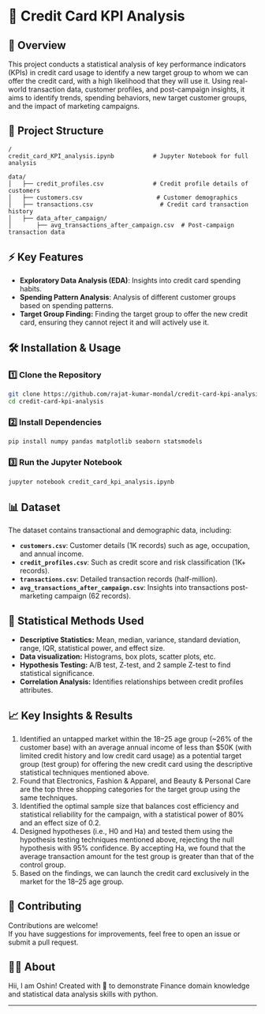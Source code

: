 # 📌 Credit Card KPI Analysis

## 📖 Overview
This project conducts a statistical analysis of key performance indicators (KPIs) in credit card usage to identify a new target group to whom we can offer the credit card, with a high likelihood that they will use it. Using real-world transaction data, customer profiles, and post-campaign insights, it aims to identify trends, spending behaviors, new target customer groups, and the impact of marketing campaigns.

## 📂 Project Structure
```
/
credit_card_KPI_analysis.ipynb           # Jupyter Notebook for full analysis

data/
│   ├── credit_profiles.csv              # Credit profile details of customers
│   ├── customers.csv                     # Customer demographics
│   ├── transactions.csv                   # Credit card transaction history
│   ├── data_after_campaign/
│       ├── avg_transactions_after_campaign.csv  # Post-campaign transaction data
```

## ⚡ Key Features
- **Exploratory Data Analysis (EDA)**: Insights into credit card spending habits.
- **Spending Pattern Analysis**: Analysis of different customer groups based on spending patterns.
- **Target Group Finding:** Finding the target group to offer the new credit card, ensuring they cannot reject it and will actively use it.

## 🛠 Installation & Usage
### 1️⃣ Clone the Repository
```bash
git clone https://github.com/rajat-kumar-mondal/credit-card-kpi-analysis.git
cd credit-card-kpi-analysis
```

### 2️⃣ Install Dependencies
```bash
pip install numpy pandas matplotlib seaborn statsmodels
```

### 3️⃣ Run the Jupyter Notebook
```bash
jupyter notebook credit_card_kpi_analysis.ipynb
```

## 📊 Dataset
The dataset contains transactional and demographic data, including:
- **`customers.csv`**: Customer details (1K records) such as age, occupation, and annual income.
- **`credit_profiles.csv`**: Such as credit score and risk classification (1K+ records).
- **`transactions.csv`**: Detailed transaction records (half-million).
- **`avg_transactions_after_campaign.csv`**: Insights into transactions post-marketing campaign (62 records).

## 🔬 Statistical Methods Used
- **Descriptive Statistics:** Mean, median, variance, standard deviation, range, IQR, statistical power, and effect size.
- **Data visualization:** Histograms, box plots, scatter plots, etc.
- **Hypothesis Testing:** A/B test, Z-test, and 2 sample Z-test to find statistical significance.
- **Correlation Analysis:** Identifies relationships between credit profiles attributes.

## 📈 Key Insights & Results
1. Identified an untapped market within the 18–25 age group (~26% of the customer base) with an average annual income of less than $50K (with limited credit history and low credit card usage) as a potential target group (test group) for offering the new credit card using the descriptive statistical techniques mentioned above.
2. Found that Electronics, Fashion & Apparel, and Beauty & Personal Care are the top three shopping categories for the target group using the same techniques.
3. Identified the optimal sample size that balances cost efficiency and statistical reliability for the campaign, with a statistical power of 80% and an effect size of 0.2.
4. Designed hypotheses (i.e., H0 and Ha) and tested them using the hypothesis testing techniques mentioned above, rejecting the null hypothesis with 95% confidence. By accepting Ha, we found that the average transaction amount for the test group is greater than that of the control group.
5. Based on the findings, we can launch the credit card exclusively in the market for the 18–25 age group.

## 🤝 Contributing

Contributions are welcome!  
If you have suggestions for improvements, feel free to open an issue or submit a pull request.

## 🙋‍♂️ About

Hii, I am Oshin! Created with 💙 to demonstrate Finance domain knowledge and statistical data analysis skills with python.

---

